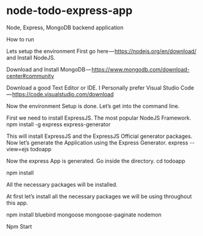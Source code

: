 # node-todo-express-app
Node, Express, MongoDB backend application

How to run

Lets setup the environment
First go here — https://nodejs.org/en/download/ and Install NodeJS.

Download and Install MongoDB — https://www.mongodb.com/download-center#community

Download a good Text Editor or IDE. I Personally prefer Visual Studio Code — https://code.visualstudio.com/download

Now the environment Setup is done. Let’s get into the command line.

First we need to install ExpressJS. The most popular NodeJS Framework.
npm install -g express express-generator

This will install ExpressJS and the ExpressJS Official generator packages. Now let’s generate the Application using the Express Generator.
express --view=ejs todoapp

Now the express App is generated. Go inside the directory.
cd todoapp

npm install

All the necessary packages will be installed.

At first let’s install all the necessary packages we will be using throughout this app.

npm install bluebird mongoose mongoose-paginate nodemon

Npm Start
